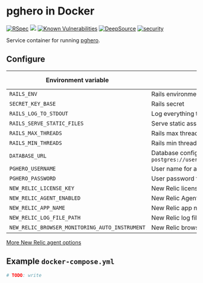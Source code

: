 # pghero in Docker

[![RSpec](https://github.com/evemonk/pghero/actions/workflows/rspec.yml/badge.svg)](https://github.com/evemonk/pghero/actions/workflows/rspec.yml)
[![](https://images.microbadger.com/badges/image/biow0lf/evemonk-pghero.svg)](https://microbadger.com/images/biow0lf/evemonk-pghero)
[![Known Vulnerabilities](https://snyk.io/test/github/evemonk/pghero/badge.svg)](https://snyk.io/test/github/evemonk/pghero)
[![DeepSource](https://static.deepsource.io/deepsource-badge-light-mini.svg)](https://deepsource.io/gh/evemonk/pghero/?ref=repository-badge)
[![security](https://hakiri.io/github/evemonk/pghero/main.svg)](https://hakiri.io/github/evemonk/pghero/main)

Service container for running [pghero](https://github.com/ankane/pghero).

## Configure

| Environment variable | Description | Default | Default in container |
|----------------------|-------------|---------|----------------------|
| `RAILS_ENV` | Rails environment | `development` | `production` |
| `SECRET_KEY_BASE` | Rails secret | not set | not set |
| `RAILS_LOG_TO_STDOUT` | Log everything to stdout | not set | `true` |
| `RAILS_SERVE_STATIC_FILES` | Serve static assets from /public | not set | `true` |
| `RAILS_MAX_THREADS` | Rails max threads | `2` | as default |
| `RAILS_MIN_THREADS` | Rails min threads | `2` | as default |
| `DATABASE_URL` | Database configuration. Example: `postgres://user:password@localhost/database` | not set | not set |
| `PGHERO_USERNAME` | User name for auth. Always set! | not set | not set |
| `PGHERO_PASSWORD` | User password for auth. Always set! | not set | not set |
| `NEW_RELIC_LICENSE_KEY` | New Relic license key | not set | not set |
| `NEW_RELIC_AGENT_ENABLED` | New Relic Agent enabled? | not set | `false` |
| `NEW_RELIC_APP_NAME` | New Relic app name | not set | not set |
| `NEW_RELIC_LOG_FILE_PATH` | New Relic log file path | not set | `STDOUT` |
| `NEW_RELIC_BROWSER_MONITORING_AUTO_INSTRUMENT` | New Relic browser monitoring | not set | not set |

[More New Relic agent options](https://docs.newrelic.com/docs/apm/agents/ruby-agent/configuration/ruby-agent-configuration/)

## Example `docker-compose.yml`

```yaml
# TODO: write
```
